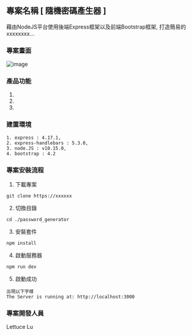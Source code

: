 ## 專案名稱 [ 隨機密碼產生器 ]

藉由NodeJS平台使用後端Express框架以及前端Bootstrap框架, 打造簡易的xxxxxxxx...

### 專案畫面

![image]()

### 產品功能

1. 
2. 
3. 

### 建置環境

```
1. express : 4.17.1,
2. express-handlebars : 5.3.0,
3. node.JS : v10.15.0,
4. bootstrap : 4.2
```

### 專案安裝流程

1. 下載專案

```
git clone https://xxxxxx
```


2. 切換目錄

```
cd ./password_generator
```

3. 安裝套件

```
npm install
```

4. 啟動服務器

```
npm run dev
```

5. 啟動成功

```
出現以下字樣
The Server is running at: http://localhost:3000
```

### 專案開發人員

Lettuce Lu
